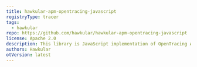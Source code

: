 ```yaml
---
title: hawkular-apm-opentracing-javascript
registryType: tracer
tags:
  - hawkular
repo: https://github.com/hawkular/hawkular-apm-opentracing-javascript
license: Apache 2.0
description: This library is JavaScript implementation of OpenTracing API. It is intended to be used with Hawkular-APM server.
authors: Hawkular
otVersion: latest
---
```


